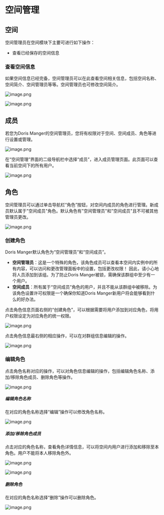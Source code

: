 # **空间管理**

## 空间

空间管理员在空间模块下主要可进行如下操作：


- 查看已经保存的空间信息


### 查看空间信息

如果空间信息已经完备，空间管理员可以在此查看空间相关信息，包括空间名称、空间简介、空间管理员等等。空间管理员也可修改空间简介。

![image.png](https://bce.bdstatic.com/doc/BaiduDoris/PALO/image_2a75991.png)

![image.png](https://bce.bdstatic.com/doc/BaiduDoris/PALO/image_78e8269.png)

## 成员

若您为Doris Manger的空间管理员，您将有权限对于空间、空间成员、角色等进行设置或管理。

![image.png](https://bce.bdstatic.com/doc/BaiduDoris/PALO/image_8a3b320.png)

在“空间管理”界面的二级导航栏中选择“成员”，进入成员管理页面。此页面可以查看当前空间下的所有用户。

![image.png](https://bce.bdstatic.com/doc/BaiduDoris/PALO/image_139a661.png)

## 角色

空间管理员可以通过单击导航栏“角色”按钮，对空间内成员的角色进行管理。新成员默认属于"空间成员"角色。默认角色有"空间管理员"和"空间成员"且不可被其他管理员更改。


![image.png](https://bce.bdstatic.com/doc/BaiduDoris/PALO/image_29a390c.png)


### 创建角色

Doris Manger默认角色为“空间管理员”和“空间成员”。

- **空间管理员**：这是一个特殊的角色，该角色成员可以查看本空间内实例中的所有内容，可以访问和更改管理面板中的设置，包括更改权限！ 因此，请小心地将人员添加到该组。为了防止Doris Manger被锁，需确保该群组中至少有一个用户。
- **空间成员**：所有属于“空间成员”角色的用户，并且不能从该群组中被移除。为该角色设置许可权限是一个确保你知道Doris Manger新用户将会能够看到什么的好办法。

点击角色信息页面右侧的“创建角色”，可以根据需要将用户添加到对应角色，将用户权限设定为对应角色的统一权限。

![image.png](https://bce.bdstatic.com/doc/BaiduDoris/PALO/image_dfa19f4.png)

点击角色信息最右侧的相应操作，可以在对群组信息编辑的操作。

![image.png](https://bce.bdstatic.com/doc/BaiduDoris/PALO/image_38e766d.png)

### 编辑角色

点击角色名称对应的操作，可以对角色信息编辑的操作，包括编辑角色名称、添加/移除角色成员、删除角色等操作。

![image.png](https://bce.bdstatic.com/doc/BaiduDoris/PALO/image_c91ff22.png)

##### 编辑角色名称

在对应的角色名称选择“编辑”操作可以修改角色名称。

![image.png](https://bce.bdstatic.com/doc/BaiduDoris/PALO/image_2fa136b.png)

##### 添加/移除角色成员

点击对应的角色名称，查看角色详情信息，可以将空间内用户进行添加和移除至本角色。用户不能将本人移除角色外。

![image.png](https://bce.bdstatic.com/doc/BaiduDoris/PALO/image_3a82dd3.png)

![image.png](https://bce.bdstatic.com/doc/BaiduDoris/PALO/image_45a54cf.png)

##### 删除角色

在对应的角色名称选择“删除”操作可以删除角色。

![image.png](https://bce.bdstatic.com/doc/BaiduDoris/PALO/image_997be1a.png)


